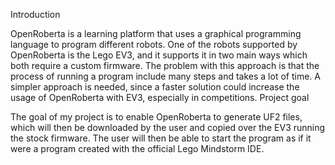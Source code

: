 Introduction

OpenRoberta is a learning platform that uses a graphical programming language to program different robots. One of the robots supported by OpenRoberta is the Lego EV3, and it supports it in two main ways which both require a custom firmware. The problem with this approach is that the process of running a program include many steps and takes a lot of time. A simpler approach is needed, since a faster solution could increase the usage of OpenRoberta with EV3, especially in competitions.
Project goal

The goal of my project is to enable OpenRoberta to generate UF2 files, which will then be downloaded by the user and copied over the EV3 running the stock firmware. The user will then be able to start the program as if it were a program created with the official Lego Mindstorm IDE.